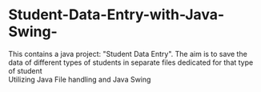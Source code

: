 # Student-Data-Entry-with-Java-Swing-
This contains a java project: "Student Data Entry". The aim is to save the data of different types of students in separate files dedicated for that type of  student   
Utilizing Java File handling and Java Swing
